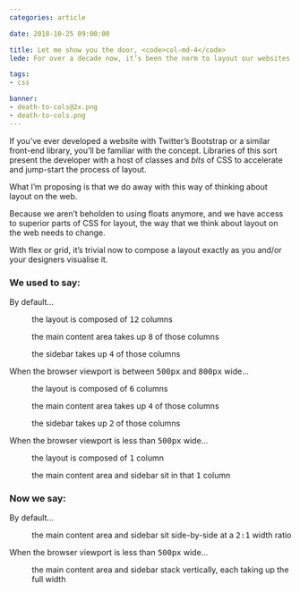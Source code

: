 ```yaml
---
categories: article

date: 2018-10-25 09:00:00

title: Let me show you the door, <code>col-md-4</code>
lede: For over a decade now, it’s been the norm to layout our websites with a system in CSS that divides the page into columns and defines the width for components based on the number of columns it should take up. I’m proposing we drop arbitrary numbers of columns and write CSS that reflects exactly what we want without roundabout definitions imposed by a column-based layout.

tags:
- css

banner:
- death-to-cols@2x.png
- death-to-cols.png
---
```


If you’ve ever developed a website with Twitter’s Bootstrap or a similar front-end library, you’ll be familiar with the concept. Libraries of this sort present the developer with a host of classes and *bits* of CSS to accelerate and jump-start the process of layout.

What I’m proposing is that we do away with this way of thinking about layout on the web.

Because we aren’t beholden to using floats anymore, and we have access to superior parts of CSS for layout, the way that we think about layout on the web needs to change.

With flex or grid, it’s trivial now to compose a layout exactly as you and/or your designers visualise it.

### We used to say:

<dl>
    <dt>By default…</dt>
    <dd>
        <p>the layout is composed of <samp>12</samp> columns</p>
        <p>the main content area takes up <samp>8</samp> of those columns</p>
        <p>the sidebar takes up <samp>4</samp> of those columns</p>
    </dd>
    <dt>When the browser viewport is between <samp>500px</samp> and <samp>800px</samp> wide…</dt>
    <dd>
        <p>the layout is composed of <samp>6</samp> columns</p>
        <p>the main content area takes up <samp>4</samp> of those columns</p>
        <p>the sidebar takes up <samp>2</samp> of those columns</p>
    </dd>
    <dt>When the browser viewport is less than <samp>500px</samp> wide…</dt>
    <dd>
        <p>the layout is composed of <samp>1</samp> column</p>
        <p>the main content area and sidebar sit in that <samp>1</samp> column</p>
    </dd>
</dl>

### Now we say:

<dl>
    <dt>By default…</dt>
    <dd>
        <p>the main content area and sidebar sit side-by-side at a <samp>2:1</samp> width ratio</p>
    </dd>
    <dt>When the browser viewport is less than <samp>500px</samp> wide…</dt>
    <dd>
        <p>the main content area and sidebar stack vertically, each taking up the full width</p>
    </dd>
</dl>

